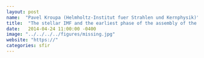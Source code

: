 ```yaml
---
layout: post
name:  "Pavel Kroupa (Helmholtz-Institut fuer Strahlen und Kernphysik)"
title:  "The stellar IMF and the earliest phase of the assembly of the Milky Way"
date:   2014-04-24 11:00:00 -0400
image: "../../../../figures/missing.jpg"
website: "https://"
categories: sfir
---
```


